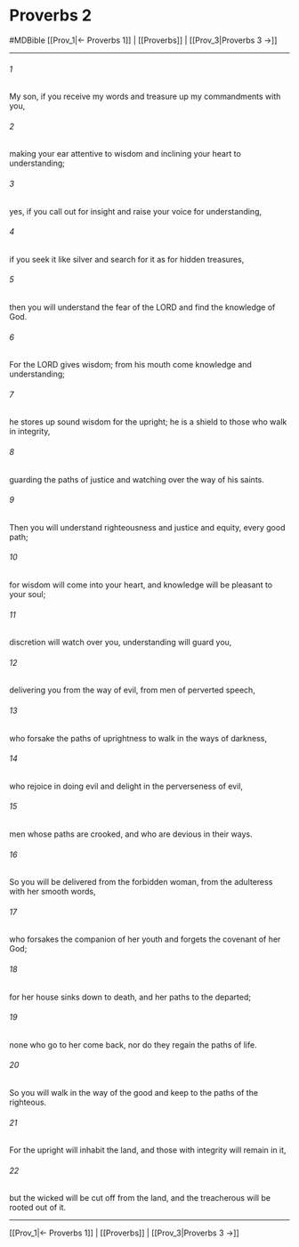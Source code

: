 # Proverbs 2
#MDBible
[[Prov_1|← Proverbs 1]] | [[Proverbs]] | [[Prov_3|Proverbs 3 →]]

***

###### 1 

My son, if you receive my words and treasure up my commandments with you, 

###### 2 

making your ear attentive to wisdom and inclining your heart to understanding; 

###### 3 

yes, if you call out for insight and raise your voice for understanding, 

###### 4 

if you seek it like silver and search for it as for hidden treasures, 

###### 5 

then you will understand the fear of the LORD and find the knowledge of God. 

###### 6 

For the LORD gives wisdom; from his mouth come knowledge and understanding; 

###### 7 

he stores up sound wisdom for the upright; he is a shield to those who walk in integrity, 

###### 8 

guarding the paths of justice and watching over the way of his saints. 

###### 9 

Then you will understand righteousness and justice and equity, every good path; 

###### 10 

for wisdom will come into your heart, and knowledge will be pleasant to your soul; 

###### 11 

discretion will watch over you, understanding will guard you, 

###### 12 

delivering you from the way of evil, from men of perverted speech, 

###### 13 

who forsake the paths of uprightness to walk in the ways of darkness, 

###### 14 

who rejoice in doing evil and delight in the perverseness of evil, 

###### 15 

men whose paths are crooked, and who are devious in their ways. 

###### 16 

So you will be delivered from the forbidden woman, from the adulteress with her smooth words, 

###### 17 

who forsakes the companion of her youth and forgets the covenant of her God; 

###### 18 

for her house sinks down to death, and her paths to the departed; 

###### 19 

none who go to her come back, nor do they regain the paths of life. 

###### 20 

So you will walk in the way of the good and keep to the paths of the righteous. 

###### 21 

For the upright will inhabit the land, and those with integrity will remain in it, 

###### 22 

but the wicked will be cut off from the land, and the treacherous will be rooted out of it. 

***

[[Prov_1|← Proverbs 1]] | [[Proverbs]] | [[Prov_3|Proverbs 3 →]]
